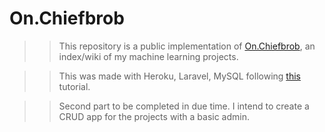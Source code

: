 # On.Chiefbrob

>> This repository is a public implementation of [On.Chiefbrob](https://on.chiefbrob.info), an index/wiki of my machine learning projects.

>> This was made with Heroku, Laravel, MySQL following [this](https://dev.to/nedsoft/how-to-host-a-laravel-app-with-mysql-database-on-heroku-52np) tutorial.

>> Second part to be completed in due time. I intend to create a CRUD app for the projects with a basic admin.
